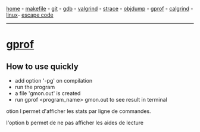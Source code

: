 [home](README.md) - [makefile](makefile.md) - [git](git.md) - [gdb](gdb.md) - [valgrind](valgrind.md) - [strace](strace.md) - [objdump](objdump.md) - [gprof](gprof.md) - [calgrind](callgrind.md) - [linux](linux.md)- [escape code](ainsi_escape_code.md)

***

# [gprof](https://sourceware.org/binutils/docs-2.18/gprof/index.html)
## How to use quickly
* add option '-pg' on compilation
* run the program
* a file 'gmon.out' is created
* run gprof <program_name> gmon.out to see result in terminal

otion l permet d'afficher les stats par ligne de commandes.

l'option b permet de ne pas afficher les aides de lecture
